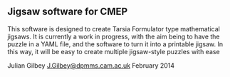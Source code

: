 ## Jigsaw software for CMEP

This software is designed to create Tarsia Formulator type
mathematical jigsaws.  It is currently a work in progress, with the
aim being to have the puzzle in a YAML file, and the software to turn
it into a printable jigsaw.  In this way, it will be easy to create
multiple jigsaw-style puzzles with ease

Julian Gilbey <J.Gilbey@dpmms.cam.ac.uk> February 2014
